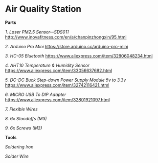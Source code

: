 # Air Quality Station

**Parts**

*1. Laser PM2.5 Sensor--SDS011*
http://www.inovafitness.com/en/a/chanpinzhongxin/95.html

*2. Arduino Pro Mini*
https://store.arduino.cc/arduino-pro-mini

*3. HC-05 Bluetooth*
https://www.aliexpress.com/item/32806048234.html

*4. AHT10 Temperature & Humidity Sensor*
https://www.aliexpress.com/item/33056637682.html

*5. DC-DC Buck Step-down Power Supply Module 5v to 3.3v*
https://www.aliexpress.com/item/32742116421.html

*6. MICRO USB To DIP Adapter*
https://www.aliexpress.com/item/32801921097.html

*7. Flexible Wires*

*8. 6x Standoffs (M3)*

*9. 6x Screws (M3)*

**Tools**

*Soldering Iron*

*Solder Wire*
